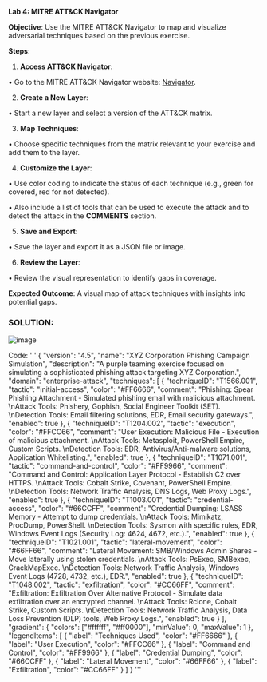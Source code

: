 **Lab 4: MITRE ATT&CK Navigator**

**Objective**: Use the MITRE ATT&CK Navigator to map and visualize adversarial techniques based on the previous exercise. 

**Steps**:

1.	**Access ATT&CK Navigator**:

•	Go to the MITRE ATT&CK Navigator website: [Navigator](https://mitre-attack.github.io/attack-navigator/).

2.	**Create a New Layer**:

•	Start a new layer and select a version of the ATT&CK matrix.

3.	**Map Techniques**:

•	Choose specific techniques from the matrix relevant to your exercise and add them to the layer.

4.	**Customize the Layer**:

•	Use color coding to indicate the status of each technique (e.g., green for covered, red for not detected). 

•	Also include a list of tools that can be used to execute the attack and to detect the attack in the **COMMENTS** section.

5.	**Save and Export**:

•	Save the layer and export it as a JSON file or image.

6.	**Review the Layer**:

•	Review the visual representation to identify gaps in coverage.

**Expected Outcome**: A visual map of attack techniques with insights into potential gaps.

### SOLUTION:

![image](https://github.com/user-attachments/assets/7e650464-7f80-4996-9e43-8c4c3062b6ef)


Code:
'''
{
  "version": "4.5",
  "name": "XYZ Corporation Phishing Campaign Simulation",
  "description": "A purple teaming exercise focused on simulating a sophisticated phishing attack targeting XYZ Corporation.",
  "domain": "enterprise-attack",
  "techniques": [
    {
      "techniqueID": "T1566.001",
      "tactic": "initial-access",
      "color": "#FF6666",
      "comment": "Phishing: Spear Phishing Attachment - Simulated phishing email with malicious attachment. \nAttack Tools: Phishery, Gophish, Social Engineer Toolkit (SET). \nDetection Tools: Email filtering solutions, EDR, Email security gateways.",
      "enabled": true
    },
    {
      "techniqueID": "T1204.002",
      "tactic": "execution",
      "color": "#FFCC66",
      "comment": "User Execution: Malicious File - Execution of malicious attachment. \nAttack Tools: Metasploit, PowerShell Empire, Custom Scripts. \nDetection Tools: EDR, Antivirus/Anti-malware solutions, Application Whitelisting.",
      "enabled": true
    },
    {
      "techniqueID": "T1071.001",
      "tactic": "command-and-control",
      "color": "#FF9966",
      "comment": "Command and Control: Application Layer Protocol - Establish C2 over HTTPS. \nAttack Tools: Cobalt Strike, Covenant, PowerShell Empire. \nDetection Tools: Network Traffic Analysis, DNS Logs, Web Proxy Logs.",
      "enabled": true
    },
    {
      "techniqueID": "T1003.001",
      "tactic": "credential-access",
      "color": "#66CCFF",
      "comment": "Credential Dumping: LSASS Memory - Attempt to dump credentials. \nAttack Tools: Mimikatz, ProcDump, PowerShell. \nDetection Tools: Sysmon with specific rules, EDR, Windows Event Logs (Security Log: 4624, 4672, etc.).",
      "enabled": true
    },
    {
      "techniqueID": "T1021.001",
      "tactic": "lateral-movement",
      "color": "#66FF66",
      "comment": "Lateral Movement: SMB/Windows Admin Shares - Move laterally using stolen credentials. \nAttack Tools: PsExec, SMBexec, CrackMapExec. \nDetection Tools: Network Traffic Analysis, Windows Event Logs (4728, 4732, etc.), EDR.",
      "enabled": true
    },
    {
      "techniqueID": "T1048.002",
      "tactic": "exfiltration",
      "color": "#CC66FF",
      "comment": "Exfiltration: Exfiltration Over Alternative Protocol - Simulate data exfiltration over an encrypted channel. \nAttack Tools: Rclone, Cobalt Strike, Custom Scripts. \nDetection Tools: Network Traffic Analysis, Data Loss Prevention (DLP) tools, Web Proxy Logs.",
      "enabled": true
    }
  ],
  "gradient": {
    "colors": ["#ffffff", "#ff0000"],
    "minValue": 0,
    "maxValue": 1
  },
  "legendItems": [
    {
      "label": "Techniques Used",
      "color": "#FF6666"
    },
    {
      "label": "User Execution",
      "color": "#FFCC66"
    },
    {
      "label": "Command and Control",
      "color": "#FF9966"
    },
    {
      "label": "Credential Dumping",
      "color": "#66CCFF"
    },
    {
      "label": "Lateral Movement",
      "color": "#66FF66"
    },
    {
      "label": "Exfiltration",
      "color": "#CC66FF"
    }
  ]
}
'''
